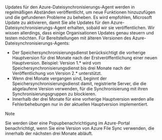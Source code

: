 Updates für den Azure-Dateisynchronisierungs-Agent werden in regelmäßigen Abständen veröffentlicht, um neue Funktionen hinzuzufügen und die gefundenen Probleme zu beheben. Es wird empfohlen, Microsoft Update zu aktivieren, damit Sie alle Updates für den Azure-Dateisynchronisierungs-Agent erhalten, sobald wir sie veröffentlichen. Wir wissen allerdings, dass einige Organisationen Updates genau steuern und testen möchten. Für Bereitstellungen mit älteren Versionen des Azure-Dateisynchronisierungs-Agents:

- Der Speichersynchronisierungsdienst berücksichtigt die vorherige Hauptversion für drei Monate nach der Erstveröffentlichung einer neuen Hauptversion. Beispiel: Version 1.\* wird vom Speichersynchronisierungsdienst bis drei Monate nach der Veröffentlichung von Version 2.\* unterstützt.
- Wenn drei Monate vergangen sind, beginnt der Speichersynchronisierungsdienst damit, registrierte Server, die die abgelaufene Version verwenden, für die Synchronisierung mit ihren Synchronisierungsgruppen zu blockieren.
- Innerhalb der drei Monate für eine vorherige Hauptversion werden alle Fehlerbehebungen nur in der aktuellen Hauptversion implementiert.

> [!Note]  
> Sie werden über eine Popupbenachrichtigung im Azure-Portal benachrichtigt, wenn Sie eine Version von Azure File Sync verwenden, die innerhalb der nächsten drei Monate abläuft.